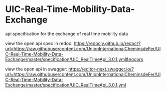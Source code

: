 # UIC-Real-Time-Mobility-Data-Exchange
api specification for the exchange of real time mobility data


view the open api spec in redoc: https://redocly.github.io/redoc/?url=https://raw.githubusercontent.com/UnionInternationalCheminsdeFer/UIC-Real-Time-Mobility-Data-Exchange/master/specification/UIC_RealTimeApi_3.0.1.yml&nocors

view the open api in swagger: https://editor-next.swagger.io/?url=https://raw.githubusercontent.com/UnionInternationalCheminsdeFer/UIC-Real-Time-Mobility-Data-Exchange/master/specification/UIC_RealTimeApi_3.0.1.yml

